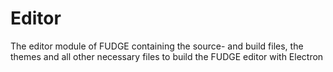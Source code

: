 # Editor
The editor module of FUDGE containing the source- and build files, the themes and all other necessary files to build the FUDGE editor with Electron